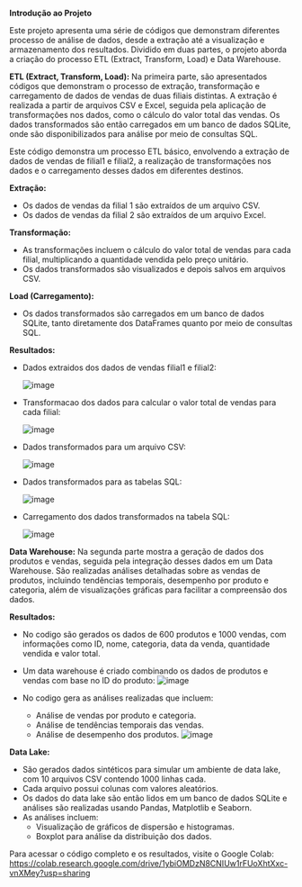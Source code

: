 **Introdução ao Projeto**

Este projeto apresenta uma série de códigos que demonstram diferentes processo de análise de dados, desde a extração até a visualização e armazenamento dos resultados. Dividido em duas partes, o projeto aborda a criação do processo ETL (Extract, Transform, Load) e Data Warehouse.

**ETL (Extract, Transform, Load):**
Na primeira parte, são apresentados códigos que demonstram o processo de extração, transformação e carregamento de dados de vendas de duas filiais distintas. A extração é realizada a partir de arquivos CSV e Excel, seguida pela aplicação de transformações nos dados, como o cálculo do valor total das vendas. Os dados transformados são então carregados em um banco de dados SQLite, onde são disponibilizados para análise por meio de consultas SQL.

Este código demonstra um processo ETL básico, envolvendo a extração de dados de vendas de filial1 e filial2, a realização de transformações nos dados e o carregamento desses dados em diferentes destinos.

**Extração:**
- Os dados de vendas da filial 1 são extraídos de um arquivo CSV.
- Os dados de vendas da filial 2 são extraídos de um arquivo Excel.

**Transformação:**
- As transformações incluem o cálculo do valor total de vendas para cada filial, multiplicando a quantidade vendida pelo preço unitário.
- Os dados transformados são visualizados e depois salvos em arquivos CSV.

**Load (Carregamento):**
- Os dados transformados são carregados em um banco de dados SQLite, tanto diretamente dos DataFrames quanto por meio de consultas SQL.

**Resultados:**
- Dados extraidos dos dados de vendas filial1 e filial2:

  ![image](https://github.com/BlueStar198/Business-Intelligence/assets/41968462/414e728c-04b1-4ca2-946a-48eec9a68380)

- Transformacao dos dados para calcular o valor total de vendas para cada filial:

  ![image](https://github.com/BlueStar198/Business-Intelligence/assets/41968462/62e40bb8-6e0e-4efe-941d-caecde54f5a0)

- Dados transformados para um arquivo CSV:

  ![image](https://github.com/BlueStar198/Business-Intelligence/assets/41968462/6bc53eba-db7f-412d-a7c3-d1966c088428)

- Dados transformados para as tabelas SQL:

  ![image](https://github.com/BlueStar198/Business-Intelligence/assets/41968462/57d60a18-854a-4694-9565-9b048c409b84)

- Carregamento dos dados transformados na tabela SQL:

  ![image](https://github.com/BlueStar198/Business-Intelligence/assets/41968462/0d9dbfc2-93e7-449d-befd-fabc6890298f)


  
**Data Warehouse:**
Na segunda parte mostra a geração de dados dos produtos e vendas, seguida pela integração desses dados em um Data Warehouse. São realizadas análises detalhadas sobre as vendas de produtos, incluindo tendências temporais, desempenho por produto e categoria, além de visualizações gráficas para facilitar a compreensão dos dados.

**Resultados:**
- No codigo são gerados os dados de 600 produtos e 1000 vendas, com informações como ID, nome, categoria, data da venda, quantidade vendida e valor total.
- Um data warehouse é criado combinando os dados de produtos e vendas com base no ID do produto:
  ![image](https://github.com/BlueStar198/Business-Intelligence/assets/41968462/c7e8f539-f824-47ff-bc2e-70cd538b727d)

- No codigo gera as análises realizadas que incluem:
  - Análise de vendas por produto e categoria.
  - Análise de tendências temporais das vendas.
  - Análise de desempenho dos produtos.
![image](https://github.com/BlueStar198/Business-Intelligence/assets/41968462/c0abc64f-1f03-4115-887b-f6dd81a35a6e)


**Data Lake:**
- São gerados dados sintéticos para simular um ambiente de data lake, com 10 arquivos CSV contendo 1000 linhas cada.
- Cada arquivo possui colunas com valores aleatórios.
- Os dados do data lake são então lidos em um banco de dados SQLite e análises são realizadas usando Pandas, Matplotlib e Seaborn.
- As análises incluem:
  - Visualização de gráficos de dispersão e histogramas.
  - Boxplot para análise da distribuição dos dados.

Para acessar o código completo e os resultados, visite o Google Colab: https://colab.research.google.com/drive/1ybiOMDzN8CNIUw1rFUoXhtXxc-vnXMey?usp=sharing
